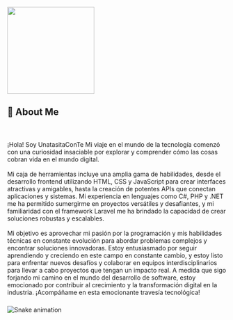 <br clear="both">

<div align="left">
  <img height="200" src="https://i.imgflip.com/65efzo.gif"  />
</div>

###

<h2 align="left">🚀 About Me</h2>

###

<br clear="both">

<p align="left">¡Hola! Soy UnatasitaConTe Mi viaje en el mundo de la tecnología comenzó con una curiosidad insaciable por explorar y comprender cómo las cosas cobran vida en el mundo digital.<br><br>Mi caja de herramientas incluye una amplia gama de habilidades, desde el desarrollo frontend utilizando HTML, CSS y JavaScript para crear interfaces atractivas y amigables, hasta la creación de potentes APIs que conectan aplicaciones y sistemas. Mi experiencia en lenguajes como C#, PHP y .NET me ha permitido sumergirme en proyectos versátiles y desafiantes, y mi familiaridad con el framework Laravel me ha brindado la capacidad de crear soluciones robustas y escalables.<br><br>Mi objetivo es aprovechar mi pasión por la programación y mis habilidades técnicas en constante evolución para abordar problemas complejos y encontrar soluciones innovadoras. Estoy entusiasmado por seguir aprendiendo y creciendo en este campo en constante cambio, y estoy listo para enfrentar nuevos desafíos y colaborar en equipos interdisciplinarios para llevar a cabo proyectos que tengan un impacto real. A medida que sigo forjando mi camino en el mundo del desarrollo de software, estoy emocionado por contribuir al crecimiento y la transformación digital en la industria. ¡Acompáñame en esta emocionante travesía tecnológica!</p>

###

<img src="https://raw.githubusercontent.com/unatasitaconte/unatasitaconte/output/snake.svg" alt="Snake animation" />

###
